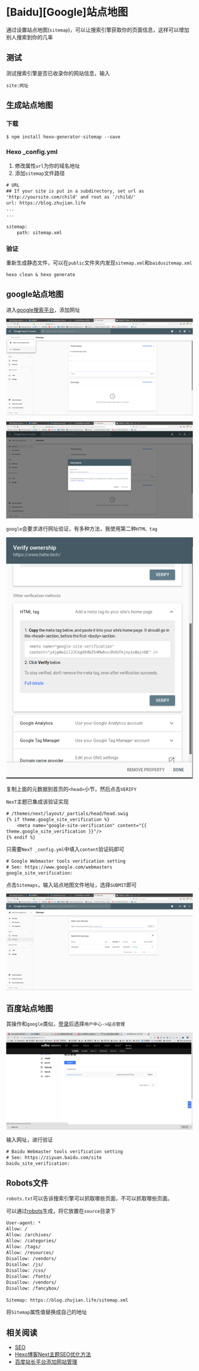
# [Baidu][Google]站点地图

通过设置站点地图(`sitemap`)，可以让搜索引擎获取你的页面信息，这样可以增加别人搜索到你的几率

## 测试

测试搜索引擎是否已收录你的网站信息，输入

    site:网址

## 生成站点地图

### 下载

    $ npm install hexo-generator-sitemap --save

### Hexo _config.yml

1. 修改属性`url`为你的域名地址
2. 添加`sitemap`文件路径

```
# URL
## If your site is put in a subdirectory, set url as 'http://yoursite.com/child' and root as '/child/'
url: https://blog.zhujian.life
...
...

sitemap: 
    path: sitemap.xml
```

### 验证

重新生成静态文件，可以在`public`文件夹内发现`sitemap.xml`和`baidusitemap.xml`

    hexo clean & hexo generate

## google站点地图

进入[google搜索平台](https://search.google.com/search-console)，添加网址

![](./imgs/google-add-domain.png)

![](./imgs/google-add-domain2.png)

`google`会要求进行网址验证，有多种方法，我使用第二种`HTML tag`

![](./imgs/google-domain-verify.png)

复制上面的元数据到首页的`<head>`小节，然后点击`VERIFY`

`NexT`主题已集成该验证实现

    # /themes/next/layout/_partials/head/head.swig
    {% if theme.google_site_verification %}
        <meta name="google-site-verification" content="{{ theme.google_site_verification }}"/>
    {% endif %}

只需要`NexT _config.yml`中填入`content`验证码即可

    # Google Webmaster tools verification setting
    # See: https://www.google.com/webmasters
    google_site_verification: 

点击`Sitemaps`，输入站点地图文件地址，选择`SUBMIT`即可

![](./imgs/google-sitemap.png)

## 百度站点地图

其操作和`google`类似，[登录](https://ziyuan.baidu.com/site/index#/)后选择`用户中心->站点管理`

![](./imgs/baidu-user-site.png)

输入网址，进行验证

    # Baidu Webmaster tools verification setting
    # See: https://ziyuan.baidu.com/site
    baidu_site_verification: 

## Robots文件

`robots.txt`可以告诉搜索引擎可以抓取哪些页面，不可以抓取哪些页面。

可以通过[robots](https://ziyuan.baidu.com/robots/index)生成，将它放置在`source`目录下

```
User-agent: *
Allow: /
Allow: /archives/
Allow: /categories/
Allow: /tags/ 
Allow: /resources/ 
Disallow: /vendors/
Disallow: /js/
Disallow: /css/
Disallow: /fonts/
Disallow: /vendors/
Disallow: /fancybox/

Sitemap: https://blog.zhujian.life/sitemap.xml
```

将`Sitemap`属性值替换成自己的地址

## 相关阅读

* [SEO](https://theme-next.js.org/docs/theme-settings/seo.html?highlight=sitemap)
* [Hexo博客Next主题SEO优化方法](https://blog.csdn.net/yaoyao_liu/article/details/85948136)
* [百度站长平台添加网站管理](https://segmentfault.com/a/1190000017986794#articleHeader18)
